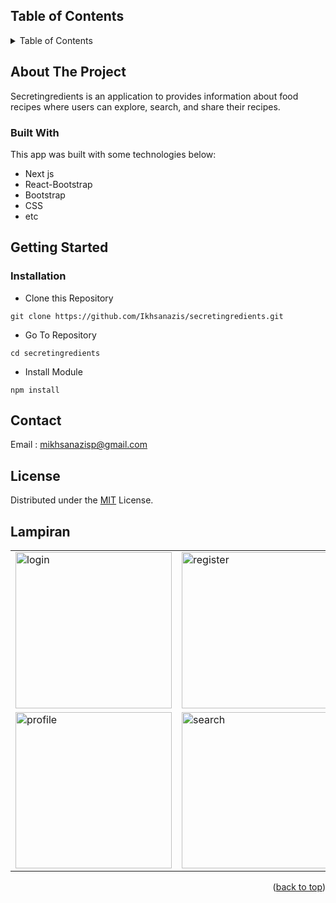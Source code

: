 <!-- TABLE OF CONTENTS -->
## Table of Contents
<details>
  <summary>Table of Contents</summary>
  <ol>
    <li>
      <a href="#about-the-project">About The Project</a>
      <ul>
        <li><a href="#built-with">Built With</a></li>
      </ul>
    </li>
    <li>
      <a href="#getting-started">Getting Started</a>
      <ul>
        <li><a href="#installation">Installation</a></li>
      </ul>
    </li>
    <li><a href="#contact">Contact</a></li>
    <li><a href="#license">License</a></li>
  </ol>
</details>


## About The Project
Secretingredients is an application to provides information about food recipes where users can explore, search, and share their recipes.

### Built With
This app was built with some technologies below:
- Next js
- React-Bootstrap
- Bootstrap
- CSS
- etc

## Getting Started

### Installation

- Clone this Repository
```
git clone https://github.com/Ikhsanazis/secretingredients.git
```
- Go To Repository
```
cd secretingredients
```
- Install Module
```
npm install
```
## Contact

Email : mikhsanazisp@gmail.com

## License
Distributed under the [MIT](/LICENSE) License.

## Lampiran

<p align="center" display=flex>

<table>
<tr>
<td><image src="https://i.ibb.co/x1yZ7pM/mobile-1.png" alt="login" width=250></td>
<td><image src="https://i.ibb.co/n31csJ5/mobile-2.png" alt="register" width=250/></td>
<td><image src="https://i.ibb.co/qBcyk63/mobile-5.png" alt="home" width=250/></td>
<td><image src="https://i.ibb.co/NZtbTHD/mobile-8.png" alt="detail" width=250/></td>
</tr>
<tr>
<td><image src="https://i.ibb.co/2kG1R8j/mobile-3.png" alt="profile" width=250></td>
<td><image src="https://i.ibb.co/t3kY074/mobile-7.png" alt="search" width=250/></td>
</tr>
</table>

<p align="right">(<a href="#top">back to top</a>)</p>
